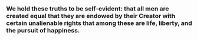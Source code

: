 ### We hold these truths to be self-evident: that all men are created equal that they are endowed by their Creator with certain unalienable rights that among these are life, liberty, and the pursuit of happiness.